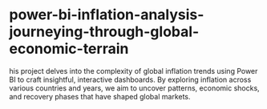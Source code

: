 # power-bi-inflation-analysis-journeying-through-global-economic-terrain
his project delves into the complexity of global inflation trends using Power BI to craft insightful, interactive dashboards. By exploring inflation across various countries and years, we aim to uncover patterns, economic shocks, and recovery phases that have shaped global markets.

